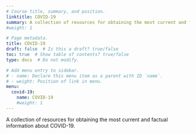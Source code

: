 ```yaml
---
# Course title, summary, and position.
linktitle: COVID-19
summary: A collection of resources for obtaining the most current and factual information about COVID-19.
#weight: 1

# Page metadata.
title: COVID-19
draft: false  # Is this a draft? true/false
toc: true  # Show table of contents? true/false
type: docs  # Do not modify.

# Add menu entry to sidebar.
# - name: Declare this menu item as a parent with ID `name`.
# - weight: Position of link in menu.
menu:
  covid-19:
    name: COVID-19
    #weight: 1
---
```


A collection of resources for obtaining the most current and factual information about COVID-19.
